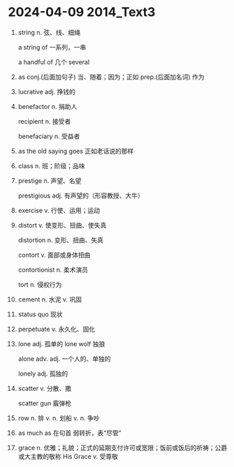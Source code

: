 # 2024-04-09 2014_Text3

1. string n. 弦、线、细绳

   a string of 一系列，一串

   a handful of 几个 several

2. as conj.(后面加句子) 当、随着；因为；正如 prep.(后面加名词) 作为

3. lucrative adj. 挣钱的

4. benefactor n. 捐助人

   recipient n. 接受者

   benefaciary n. 受益者

5. as the old saying goes 正如老话说的那样

6. class n. 班；阶级；品味

7. prestige n. 声望、名望

   prestigious adj. 有声望的（形容教授、大牛）

8. exercise v. 行使、运用；运动

9. distort v. 使变形、扭曲、使失真

   distortion n. 变形、扭曲、失真

   contort v. 面部或身体扭曲

   contortionist n. 柔术演员

   tort n. 侵权行为

10. cement n. 水泥 v. 巩固

11. status quo 现状

12. perpetuate v. 永久化、固化

13. lone adj. 孤单的 lone wolf 独狼

    alone adv. adj. 一个人的、单独的

    lonely adj. 孤独的

14. scatter v. 分散、撒

    scatter gun 霰弹枪

15. row n. 排 v. n. 划船 v. n. 争吵

16. as much as 在句首 弱转折，表“尽管”

17. grace n. 优雅；礼貌；正式的延期支付许可或宽限；饭前或饭后的祈祷；公爵或大主教的敬称 His Grace v. 受尊敬
